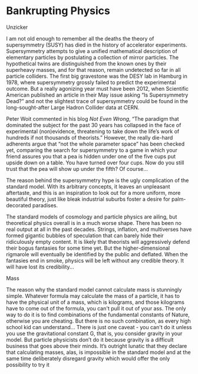 # Bankrupting Physics

Unzicker

I am not old enough to remember all the deaths the theory of
supersymmetry (SUSY) has died in the history of accelerator
experiments. Supersymmetry attempts to give a unified mathematical
description of elementary particles by postulating a collection of
mirror particles. The hypothetical twins are distinguished from the
known ones by their superheavy masses, and for that reason, remain
undetected so far in all particle colliders. The first big gravestone
was the DESY lab in Hamburg in 1978, where supersymmetry grossly
failed to predict the experimental outcome. But a really agonizing
year must have been 2012, when Scientific American published an
article in their May issue asking “Is Supersymmetry Dead?” and not the
slightest trace of supersymmetry could be found in the
long-sought-after Large Hadron Collider data at CERN.

Peter Woit commented in his blog *Not Even Wrong*, “The paradigm that
dominated the subject for the past 30 years has collapsed in the face
of experimental (non)evidence, threatening to take down the life’s
work of hundreds if not thousands of theorists.” However, the really
die-hard adherents argue that “not the whole parameter space” has been
checked yet, comparing the search for supersymmetry to a game in which
your friend assures you that a pea is hidden under one of the five
cups put upside down on a table. You have turned over four cups. Now
do you still trust that the pea will show up under the fifth?  Of
course...

The reason behind the supersymmetry hype is the ugly complication of
the standard model. With its arbitrary concepts, it leaves an
unpleasant aftertaste, and this is an inspiration to look out for a
more uniform, more beautiful theory, just like bleak industrial
suburbs foster a desire for palm-decorated paradises.

The standard models of cosmology and particle physics are ailing, but
theoretical physics overall is in a much worse shape. There has been
no real output at all in the past decades. Strings, inflation, and
multiverses have formed gigantic bubbles of speculation that can
barely hide their ridiculously empty content. It is likely that
theorists will aggressively defend their bogus fantasies for some time
yet. But the higher-dimensional rigmarole will eventually be
identified by the public and deflated. When the fantasies end in
smoke, physics will be left without any credible theory. It will have
lost its credibility...

Mass

The reason why the standard model cannot calculate mass is
stunningly simple. Whatever formula may calculate the mass of a
particle, it has to have the physical unit of a mass, which is
kilograms, and those kilograms have to come out of the formula, you
can't pull it out of your ass. The only way to do it is to find
combinations of the fundamental constants of Nature, otherwise you are
cheating. But there is no such combination, as every high school kid
can understand... There is just one caveat - you can't do it unless
you use the gravitational constant G, that is, you consider gravity in
your model. But particle physicists don’t do it because gravity is a
difficult business that goes above their minds. It’s outright lunatic
that they declare that calculating masses, alas, is impossible in the
standard model and at the same time deliberately disregard gravity
which would offer the only possibility to try it


